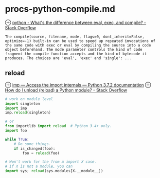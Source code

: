 # procs-python-compile.md
⊕ [python - What's the difference between eval, exec, and compile? - Stack Overflow](https://stackoverflow.com/questions/2220699/whats-the-difference-between-eval-exec-and-compile)

    The compile(source, filename, mode, flags=0, dont_inherit=False, optimize=-1) built-in can be used to speed up repeated invocations of the same code with exec or eval by compiling the source into a code object beforehand. The mode parameter controls the kind of code fragment the compile function accepts and the kind of bytecode it produces. The choices are 'eval', 'exec' and 'single': ...

## reload
⊕ [imp — Access the import internals — Python 3.7.2 documentation](https://docs.python.org/3/library/imp.html#imp.reload)
⊕ [How do I unload (reload) a Python module? - Stack Overflow](https://stackoverflow.com/questions/437589/how-do-i-unload-reload-a-python-module)

```python
# work on module level
import singleton
import imp
imp.reload(singleton)

# or
from importlib import reload  # Python 3.4+ only.
import foo

while True:
    # Do some things.
    if is_changed(foo):
        foo = reload(foo)

# Won't work for the from m import X case.
# if X is not a module, you can 
import sys; reload(sys.modules[X.__module__])        
```

